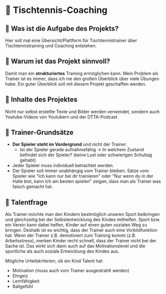 # 🏓 Tischtennis-Coaching

## 📝 Was ist die Aufgabe des Projekts?

Hier soll mal eine Übersicht/Plattform für Tischtennistrainer über Tischtennistraining und Coaching entstehen.

## 🧠 Warum ist das Projekt sinnvoll?

Damit man ein **strukturiertes** Training ermöglichen kann. Mein Problem als Trainer ist es immer, dass ich nie den großen Überblick über viele Übungen habe. Ein guter Überblick soll mit diesem Projekt geschaffen werden.

## 📖 Inhalte des Projektes

Nicht nur selbst erstellte Texte und Bilder werden verwendet, sondern auch Youtube-Videos von Youtubern und der DTTA-Podcast.

## 📌 Trainer-Grundsätze

- **Der Spieler steht im Vordergrund** und nicht der Trainer.
  - Ist der Spieler gerade aufnahmefähig -> In welchem Zustand befindet sich der Spieler? (keine Lust oder schwierigen Schultag gehabt)
- Jeder Spieler muss individuell betrachtet werden.
- Der Spieler soll immer unabhängig vom Trainer bleiben. Sätze vom Spieler wie "Ich kann nur bei dir trainieren" oder "Nur wenn du in der Halle bist, kann ich am besten spielen" zeigen, dass man als Trainer was falsch gemacht hat.

## 🌟 Talentfrage

Als Trainer möchte man den Kindern bestmöglich unseren Sport beibringen und gleichzeitig bei der Selbstentwicklung des Kindes mithelfen. Sport bzw. ein Verein kann dabei helfen, Kinder auf einen guten sozialen Weg zu bringen.
Deshalb ist es wichtig, dass der Trainer auch eine Vorbildfunktion hat. 
Wenn der Trainer z.B. demotiviert zum Training kommt (z.B. Arbeitsstress), merken Kinder recht schnell, dass der Trainer nicht bei der Sache ist. Das wirkt sich dann auch auf das Motivationslevel und die sportliche als auch soziale Entwicklung des Kindes aus.

Mögliche Urteilskriterien, ob ein Kind Talent hat:
- Motivation (muss auch vom Trainer ausgestrahlt werden)
- Ehrgeiz
- Lernfähigkeit
- Ballgefühl
